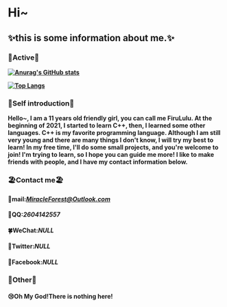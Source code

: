 # Hi~ 
## ✨this is some information about me.✨
### **🍰Active🍰**
**[![Anurag's GitHub stats](https://github-readme-stats.vercel.app/api?username=lovelylavender4&count_private=true&show_icons=true)](https://github.com/Lovelylavender4)**

**[![Top Langs](https://github-readme-stats.vercel.app/api/top-langs/?username=Lovelylavender4)](https://github.com/Lovelylavender4)**

### **🌼Self introduction🌼**
**Hello~, I am a 11 years old friendly girl, you can call me FiruLulu. At the beginning of 2021, I started to learn C++, then, I learned some other languages. C++ is my favorite programming language. Although I am still very young and there are many things I don't know, I will try my best to learn! In my free time, I'll do some small projects, and you're welcome to join! I'm trying to learn, so I hope you can guide me more! I like to make friends with people, and I have my contact information below.**

### **🏖️Contact me🏖️**
####   **🌸mail**:*MiracleForest@Outlook.com*
####   **🌴QQ**:*2604142557*
####   **🍀WeChat**:*NULL*
####   **🍄Twitter**:*NULL*
####   **🌟Facebook**:*NULL*

### **🌺Other🌺**
####   😢**Oh My God!There is nothing here!**
